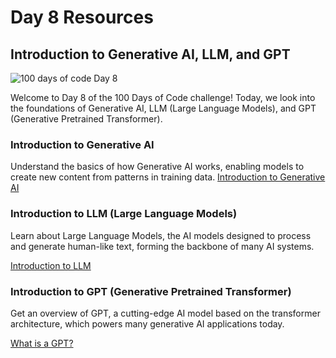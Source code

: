 # Day 8 Resources

## Introduction to Generative AI, LLM, and GPT

![100 days of code Day 8](https://github.com/GritinAI/100DaysofCodeGenerativeAI/blob/main/Images/Day8.png)

Welcome to Day 8 of the 100 Days of Code challenge! 
Today, we look into the foundations of Generative AI, LLM (Large Language Models), and GPT (Generative Pretrained Transformer).

### Introduction to Generative AI

Understand the basics of how Generative AI works, enabling models to create new content from patterns in training data.
[Introduction to Generative AI](https://www.youtube.com/watch?v=cZaNf2rA30k)


### Introduction to LLM (Large Language Models)

Learn about Large Language Models, the AI models designed to process and generate human-like text, forming the backbone of many AI systems.

[Introduction to LLM](https://www.youtube.com/watch?v=RBzXsQHjptQ)


### Introduction to GPT (Generative Pretrained Transformer)

Get an overview of GPT, a cutting-edge AI model based on the transformer architecture, which powers many generative AI applications today.

[What is a GPT?](https://www.youtube.com/watch?v=wjZofJX0v4M)

